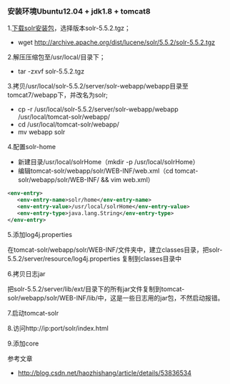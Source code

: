 ### 安装环境Ubuntu12.04 + jdk1.8 + tomcat8
1.[下载solr安装包](http://archive.apache.org/dist/lucene/solr/)，选择版本solr-5.5.2.tgz；
- wget http://archive.apache.org/dist/lucene/solr/5.5.2/solr-5.5.2.tgz

2.解压压缩包至/usr/local/目录下；
- tar -zxvf solr-5.5.2.tgz

3.拷贝/usr/local/solr-5.5.2/server/solr-webapp/webapp目录至tomcat7/webapp下，并改名为solr;
- cp -r /usr/local/solr-5.5.2/server/solr-webapp/webapp /usr/local/tomcat-solr/webapp/
- cd /usr/local/tomcat-solr/webapp/
- mv webapp solr

4.配置solr-home
- 新建目录/usr/local/solrHome（mkdir -p /usr/local/solrHome）
- 编辑tomcat-solr/webapp/solr/WEB-INF/web.xml（cd tomcat-solr/webapp/solr/WEB-INF/ && vim web.xml）
```xml
<env-entry>
   <env-entry-name>solr/home</env-entry-name>
   <env-entry-value>/usr/local/solrHome</env-entry-value>
   <env-entry-type>java.lang.String</env-entry-type>
</env-entry>
```
5.添加log4j.properties

在tomcat-solr/webapp/solr/WEB-INF/文件夹中，建立classes目录，把solr-5.5.2/server/resource/log4j.properties 复制到classes目录中

6.拷贝日志jar

把solr-5.5.2/server/lib/ext/目录下的所有jar文件复制到tomcat-solr/webapp/solr/WEB-INF/lib/中，这是一些日志用的jar包，不然启动报错。

7.启动tomcat-solr

8.访问http://ip:port/solr/index.html

9.添加core

参考文章
- http://blog.csdn.net/haozhishang/article/details/53836534
